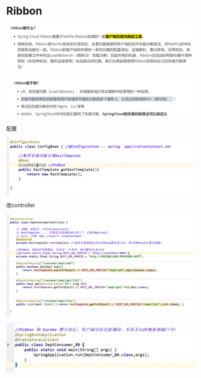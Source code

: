 # Ribbon

![](../.gitbook/assets/image%20%28216%29.png)

![](../.gitbook/assets/image%20%28211%29.png)

配置

![](../.gitbook/assets/image%20%28221%29.png)

改controller

![](../.gitbook/assets/image%20%28220%29.png)

![](../.gitbook/assets/image%20%28222%29.png)

